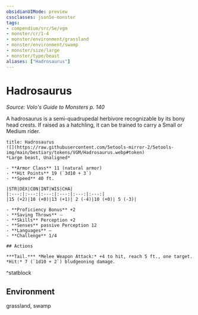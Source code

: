 ```yaml
---
obsidianUIMode: preview
cssclasses: json5e-monster
tags:
- compendium/src/5e/vgm
- monster/cr/1-4
- monster/environment/grassland
- monster/environment/swamp
- monster/size/large
- monster/type/beast
aliases: ["Hadrosaurus"]
---
```

# Hadrosaurus
*Source: Volo's Guide to Monsters p. 140*  

A hadrosaurus is a semi-quadrupedal herbivore recognizable by its bony head crests. If raised as a hatchling, it can be trained to carry a Small or Medium rider.


```ad-statblock
title: Hadrosaurus
![](https://raw.githubusercontent.com/5etools-mirror-2/5etools-img/main/bestiary/tokens/VGM/Hadrosaurus.webp#token)
*Large beast, Unaligned*

- **Armor Class** 11 (natural armor)
- **Hit Points** 19 (`3d10 + 3`) 
- **Speed** 40 ft.

|STR|DEX|CON|INT|WIS|CHA|
|:---:|:---:|:---:|:---:|:---:|:---:|
|15 (+2)|10 (+0)|13 (+1)| 2 (-4)|10 (+0)| 5 (-3)|

- **Proficiency Bonus** +2
- **Saving Throws** ⏤
- **Skills** Perception +2
- **Senses** passive Perception 12
- **Languages** —
- **Challenge** 1/4

## Actions

***Tail.*** *Melee Weapon Attack:* +4 to hit, reach 5 ft., one target. *Hit:* 7 (`1d10 + 2`) bludgeoning damage.
```
^statblock

## Environment

grassland, swamp